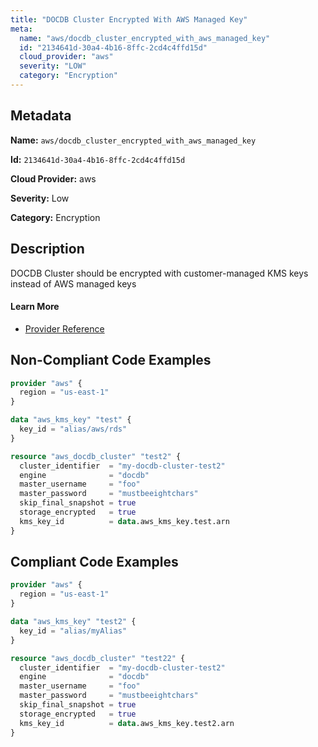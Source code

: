 ```yaml
---
title: "DOCDB Cluster Encrypted With AWS Managed Key"
meta:
  name: "aws/docdb_cluster_encrypted_with_aws_managed_key"
  id: "2134641d-30a4-4b16-8ffc-2cd4c4ffd15d"
  cloud_provider: "aws"
  severity: "LOW"
  category: "Encryption"
---
```


## Metadata
**Name:** `aws/docdb_cluster_encrypted_with_aws_managed_key`

**Id:** `2134641d-30a4-4b16-8ffc-2cd4c4ffd15d`

**Cloud Provider:** aws

**Severity:** Low

**Category:** Encryption

## Description
DOCDB Cluster should be encrypted with customer-managed KMS keys instead of AWS managed keys

#### Learn More

 - [Provider Reference](https://registry.terraform.io/providers/hashicorp/aws/latest/docs/resources/docdb_cluster#kms_key_id)

## Non-Compliant Code Examples
```terraform
provider "aws" {
  region = "us-east-1"
}

data "aws_kms_key" "test" {
  key_id = "alias/aws/rds"
}

resource "aws_docdb_cluster" "test2" {
  cluster_identifier  = "my-docdb-cluster-test2"
  engine              = "docdb"
  master_username     = "foo"
  master_password     = "mustbeeightchars"
  skip_final_snapshot = true
  storage_encrypted   = true
  kms_key_id          = data.aws_kms_key.test.arn
}

```

## Compliant Code Examples
```terraform
provider "aws" {
  region = "us-east-1"
}

data "aws_kms_key" "test2" {
  key_id = "alias/myAlias"
}

resource "aws_docdb_cluster" "test22" {
  cluster_identifier  = "my-docdb-cluster-test2"
  engine              = "docdb"
  master_username     = "foo"
  master_password     = "mustbeeightchars"
  skip_final_snapshot = true
  storage_encrypted   = true
  kms_key_id          = data.aws_kms_key.test2.arn
}

```